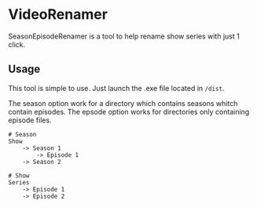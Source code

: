 # VideoRenamer

SeasonEpisodeRenamer is a tool to help rename show series with just 1 click.

## Usage

This tool is simple to use. Just launch the .exe file located in `/dist`.

The season option work for a directory which contains seasons whitch contain episodes. The epsode option works for directories only containing episode files. 

```
# Season
Show
    -> Season 1
        -> Episode 1
    -> Season 2
```


```
# Show
Series
    -> Episode 1
    -> Episode 2
```


